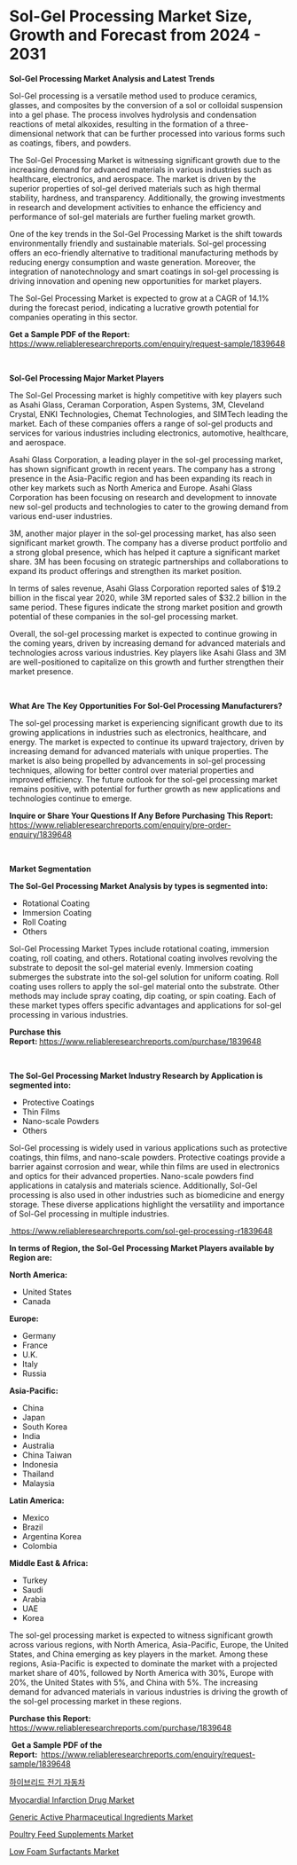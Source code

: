<p><h1>Sol-Gel Processing Market Size, Growth and Forecast from 2024 - 2031</h1></p><p><strong>Sol-Gel Processing Market Analysis and Latest Trends</strong></p>
<p><p>Sol-Gel processing is a versatile method used to produce ceramics, glasses, and composites by the conversion of a sol or colloidal suspension into a gel phase. The process involves hydrolysis and condensation reactions of metal alkoxides, resulting in the formation of a three-dimensional network that can be further processed into various forms such as coatings, fibers, and powders.</p><p>The Sol-Gel Processing Market is witnessing significant growth due to the increasing demand for advanced materials in various industries such as healthcare, electronics, and aerospace. The market is driven by the superior properties of sol-gel derived materials such as high thermal stability, hardness, and transparency. Additionally, the growing investments in research and development activities to enhance the efficiency and performance of sol-gel materials are further fueling market growth.</p><p>One of the key trends in the Sol-Gel Processing Market is the shift towards environmentally friendly and sustainable materials. Sol-gel processing offers an eco-friendly alternative to traditional manufacturing methods by reducing energy consumption and waste generation. Moreover, the integration of nanotechnology and smart coatings in sol-gel processing is driving innovation and opening new opportunities for market players.</p><p>The Sol-Gel Processing Market is expected to grow at a CAGR of 14.1% during the forecast period, indicating a lucrative growth potential for companies operating in this sector.</p></p>
<p><strong>Get a Sample PDF of the Report:&nbsp;</strong> <a href="https://www.reliableresearchreports.com/enquiry/request-sample/1839648">https://www.reliableresearchreports.com/enquiry/request-sample/1839648</a></p>
<p>&nbsp;</p>
<p><strong>Sol-Gel Processing Major Market Players</strong></p>
<p><p>The Sol-Gel Processing market is highly competitive with key players such as Asahi Glass, Ceraman Corporation, Aspen Systems, 3M, Cleveland Crystal, ENKI Technologies, Chemat Technologies, and SIMTech leading the market. Each of these companies offers a range of sol-gel products and services for various industries including electronics, automotive, healthcare, and aerospace.</p><p>Asahi Glass Corporation, a leading player in the sol-gel processing market, has shown significant growth in recent years. The company has a strong presence in the Asia-Pacific region and has been expanding its reach in other key markets such as North America and Europe. Asahi Glass Corporation has been focusing on research and development to innovate new sol-gel products and technologies to cater to the growing demand from various end-user industries.</p><p>3M, another major player in the sol-gel processing market, has also seen significant market growth. The company has a diverse product portfolio and a strong global presence, which has helped it capture a significant market share. 3M has been focusing on strategic partnerships and collaborations to expand its product offerings and strengthen its market position.</p><p>In terms of sales revenue, Asahi Glass Corporation reported sales of $19.2 billion in the fiscal year 2020, while 3M reported sales of $32.2 billion in the same period. These figures indicate the strong market position and growth potential of these companies in the sol-gel processing market.</p><p>Overall, the sol-gel processing market is expected to continue growing in the coming years, driven by increasing demand for advanced materials and technologies across various industries. Key players like Asahi Glass and 3M are well-positioned to capitalize on this growth and further strengthen their market presence.</p></p>
<p>&nbsp;</p>
<p><strong>What Are The Key Opportunities For Sol-Gel Processing Manufacturers?</strong></p>
<p><p>The sol-gel processing market is experiencing significant growth due to its growing applications in industries such as electronics, healthcare, and energy. The market is expected to continue its upward trajectory, driven by increasing demand for advanced materials with unique properties. The market is also being propelled by advancements in sol-gel processing techniques, allowing for better control over material properties and improved efficiency. The future outlook for the sol-gel processing market remains positive, with potential for further growth as new applications and technologies continue to emerge.</p></p>
<p><strong>Inquire or Share Your Questions If Any Before Purchasing This Report:</strong> <a href="https://www.reliableresearchreports.com/enquiry/pre-order-enquiry/1839648">https://www.reliableresearchreports.com/enquiry/pre-order-enquiry/1839648</a></p>
<p>&nbsp;</p>
<p><strong>Market Segmentation</strong></p>
<p><strong>The Sol-Gel Processing Market Analysis by types is segmented into:</strong></p>
<p><ul><li>Rotational Coating</li><li>Immersion Coating</li><li>Roll Coating</li><li>Others</li></ul></p>
<p><p>Sol-Gel Processing Market Types include rotational coating, immersion coating, roll coating, and others. Rotational coating involves revolving the substrate to deposit the sol-gel material evenly. Immersion coating submerges the substrate into the sol-gel solution for uniform coating. Roll coating uses rollers to apply the sol-gel material onto the substrate. Other methods may include spray coating, dip coating, or spin coating. Each of these market types offers specific advantages and applications for sol-gel processing in various industries.</p></p>
<p><strong>Purchase this Report:&nbsp;</strong><a href="https://www.reliableresearchreports.com/purchase/1839648">https://www.reliableresearchreports.com/purchase/1839648</a></p>
<p>&nbsp;</p>
<p><strong>The Sol-Gel Processing Market Industry Research by Application is segmented into:</strong></p>
<p><ul><li>Protective Coatings</li><li>Thin Films</li><li>Nano-scale Powders</li><li>Others</li></ul></p>
<p><p>Sol-Gel processing is widely used in various applications such as protective coatings, thin films, and nano-scale powders. Protective coatings provide a barrier against corrosion and wear, while thin films are used in electronics and optics for their advanced properties. Nano-scale powders find applications in catalysis and materials science. Additionally, Sol-Gel processing is also used in other industries such as biomedicine and energy storage. These diverse applications highlight the versatility and importance of Sol-Gel processing in multiple industries.</p></p>
<p><a href="https://www.reliableresearchreports.com/sol-gel-processing-r1839648">&nbsp;https://www.reliableresearchreports.com/sol-gel-processing-r1839648</a></p>
<p><strong>In terms of Region, the Sol-Gel Processing Market Players available by Region are:</strong></p>
<p>
    <p> <strong> North America: </strong>
        <ul>
            <li>United States</li>
            <li>Canada</li>
        </ul>
        </p> 
    <p> <strong> Europe: </strong>
        <ul>
            <li>Germany</li>
            <li>France</li>
            <li>U.K.</li>
            <li>Italy</li>
            <li>Russia</li>
        </ul>
        </p> 
    <p> <strong> Asia-Pacific: </strong>
        <ul>
            <li>China</li>
            <li>Japan</li>
            <li>South Korea</li>
            <li>India</li>
            <li>Australia</li>
            <li>China Taiwan</li>
            <li>Indonesia</li>
            <li>Thailand</li>
            <li>Malaysia</li>
        </ul>
        </p> 
    <p> <strong> Latin America: </strong>
        <ul>
            <li>Mexico</li>
            <li>Brazil</li>
            <li>Argentina Korea</li>
            <li>Colombia</li>
        </ul>
        </p> 
    <p> <strong> Middle East & Africa: </strong>
        <ul>
            <li>Turkey</li>
            <li>Saudi</li>
            <li>Arabia</li>
            <li>UAE</li>
            <li>Korea</li>
        </ul>
    </p>
    </p>
<p><p>The sol-gel processing market is expected to witness significant growth across various regions, with North America, Asia-Pacific, Europe, the United States, and China emerging as key players in the market. Among these regions, Asia-Pacific is expected to dominate the market with a projected market share of 40%, followed by North America with 30%, Europe with 20%, the United States with 5%, and China with 5%. The increasing demand for advanced materials in various industries is driving the growth of the sol-gel processing market in these regions.</p></p>
<p><strong>Purchase this Report: </strong><a href="https://www.reliableresearchreports.com/purchase/1839648">https://www.reliableresearchreports.com/purchase/1839648</a></p>
<p>&nbsp;<strong>Get a Sample PDF of the Report:&nbsp;&nbsp;</strong><a href="https://www.reliableresearchreports.com/enquiry/request-sample/1839648">https://www.reliableresearchreports.com/enquiry/request-sample/1839648</a></p>
<p><strong></strong></p>
<p><p><a href="https://github.com/CliftonFisher9067/Market-Research-Report-List-2/blob/main/6862336101248.md">하이브리드 전기 자동차</a></p><p><a href="https://github.com/Valeridd446677/Market-Research-Report-List-1/blob/main/myocardial-infarction-drug-market.md">Myocardial Infarction Drug Market</a></p><p><a href="https://github.com/bushilahore52/Market-Research-Report-List-1/blob/main/generic-active-pharmaceutical-ingredients-market.md">Generic Active Pharmaceutical Ingredients Market</a></p><p><a href="https://www.linkedin.com/pulse/global-poultry-feed-supplements-market-status-2024-2031-forecast-2ya3e">Poultry Feed Supplements Market</a></p><p><a href="https://www.linkedin.com/pulse/low-foam-surfactants-market-global-regional-analysis-2024-hoa4e">Low Foam Surfactants Market</a></p></p>